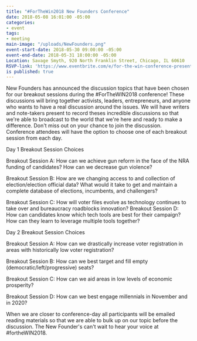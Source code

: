 ```yaml
---
title: "#ForTheWin2018 New Founders Conference"
date: 2018-05-08 16:01:00 -05:00
categories:
- event
tags:
- meeting
main-image: "/uploads/NewFounders.png"
event-start-date: 2018-05-30 09:00:00 -05:00
event-end-date: 2018-05-31 18:00:00 -05:00
Location: Savage Smyth, 920 North Franklin Street, Chicago, IL 60610
RSVP-link: 'https://www.eventbrite.com/e/for-the-win-conference-presented-by-newfounders-tickets-43002765429 '
is published: true
---
```


New Founders has announced the discussion topics that have been chosen for our breakout sessions during the #ForTheWIN2018 conference! These discussions will bring together activists, leaders, entrepreneurs, and anyone who wants to have a real discussion around the issues. We will have writers and note-takers present to record theses incredible discussions so that we're able to broadcast to the world that we're here and ready to make a difference. Don't miss out on your chance to join the discussion. 
Conference attendees will have the option to choose one of each breakout session from each day.

Day 1 Breakout Session Choices

Breakout Session A: How can we achieve gun reform in the face of the NRA funding of candidates? How can we decrease gun violence? 

Breakout Session B: How are we changing access to and collection of election/election official data? What would it take to get and maintain a complete database of elections, incumbents, and challengers? 

Breakout Session C: How will voter files evolve as technology continues to take over and bureaucracy roadblocks innovation? 
Breakout Session D: How can candidates know which tech tools are best for their campaign? How can they learn to leverage multiple tools together? 

Day 2 Breakout Session Choices

Breakout Session A: How can we drastically increase voter registration in areas with historically low voter registration? 

Breakout Session B: How can we best target and fill empty (democratic/left/progressive) seats? 

Breakout Session C: How can we aid areas in low levels of economic prosperity? 

Breakout Session D: How can we best engage millennials in November and in 2020? 

When we are closer to conference-day all participants will be emailed reading materials so that we are able to bulk up on our topic before the discussion. The New Founder's can't wait to hear your voice at #fortheWIN2018. 